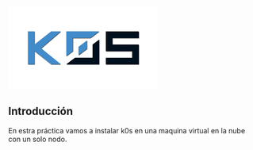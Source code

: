 ![logoLinux](https://github.com/anasalasro/k0s/blob/main/imagenes/k0s.png)

## Introducción  

En estra práctica vamos a instalar k0s en una maquina virtual en la nube con un solo nodo.
